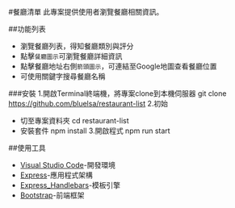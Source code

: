  #餐廳清單
此專案提供使用者瀏覽餐廳相關資訊。

 ##功能列表

* 瀏覽餐廳列表，得知餐廳類別與評分
* 點擊`餐廳圖示`可瀏覽餐廳詳細資訊
* 點擊餐廳地址右側`箭頭圖示`，可連結至Google地圖查看餐廳位置
* 可使用關鍵字搜尋餐廳名稱

 ###安裝
1.開啟Terminal終端機，將專案clone到本機伺服器
  git clone https://github.com/bluelsa/restaurant-list
2.初始
* 切至專案資料夾
  cd restaurant-list
* 安裝套件
  npm install
3.開啟程式
  npm run start

 ##使用工具
* [Visual Studio Code](https://visualstudio.microsoft.com/zh-hant/)-開發環境
* [Express](https://www.npmjs.com/package/express)-應用程式架構
* [Express_Handlebars](https://www.npmjs.com/package/express-handlebars)-模板引擎
* [Bootstrap](https://getbootstrap.com/)-前端框架
